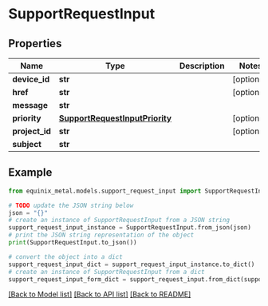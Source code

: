 # SupportRequestInput


## Properties

Name | Type | Description | Notes
------------ | ------------- | ------------- | -------------
**device_id** | **str** |  | [optional] 
**href** | **str** |  | [optional] 
**message** | **str** |  | 
**priority** | [**SupportRequestInputPriority**](SupportRequestInputPriority.md) |  | [optional] 
**project_id** | **str** |  | [optional] 
**subject** | **str** |  | 

## Example

```python
from equinix_metal.models.support_request_input import SupportRequestInput

# TODO update the JSON string below
json = "{}"
# create an instance of SupportRequestInput from a JSON string
support_request_input_instance = SupportRequestInput.from_json(json)
# print the JSON string representation of the object
print(SupportRequestInput.to_json())

# convert the object into a dict
support_request_input_dict = support_request_input_instance.to_dict()
# create an instance of SupportRequestInput from a dict
support_request_input_form_dict = support_request_input.from_dict(support_request_input_dict)
```
[[Back to Model list]](../README.md#documentation-for-models) [[Back to API list]](../README.md#documentation-for-api-endpoints) [[Back to README]](../README.md)


